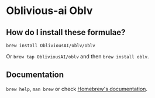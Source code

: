 # Oblivious-ai Oblv

## How do I install these formulae?

`brew install ObliviousAI/oblv/oblv`

Or `brew tap ObliviousAI/oblv` and then `brew install oblv`.

## Documentation

`brew help`, `man brew` or check [Homebrew's documentation](https://docs.brew.sh).
